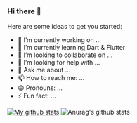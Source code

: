 ### Hi there 👋


Here are some ideas to get you started:

- 🔭 I’m currently working on ...
- 🌱 I’m currently learning Dart & Flutter
- 👯 I’m looking to collaborate on ...
- 🤔 I’m looking for help with ...
- 💬 Ask me about ...
- 📫 How to reach me: ...
- 😄 Pronouns: ...
- ⚡ Fun fact: ...

[![My github stats](https://github-readme-stats.vercel.app/api?username=33nanoseconds)](https://github.com/anuraghazra/github-readme-stats)
![Anurag's github stats](https://github-readme-stats.vercel.app/api?username=33nanoseconds&show_icons=true&theme=radical)

